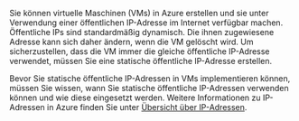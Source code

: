 Sie können virtuelle Maschinen (VMs) in Azure erstellen und sie unter Verwendung einer öffentlichen IP-Adresse im Internet verfügbar machen. Öffentliche IPs sind standardmäßig dynamisch. Die ihnen zugewiesene Adresse kann sich daher ändern, wenn die VM gelöscht wird. Um sicherzustellen, dass die VM immer die gleiche öffentliche IP-Adresse verwendet, müssen Sie eine statische öffentliche IP-Adresse erstellen.

Bevor Sie statische öffentliche IP-Adressen in VMs implementieren können, müssen Sie wissen, wann Sie statische öffentliche IP-Adressen verwenden können und wie diese eingesetzt werden. Weitere Informationen zu IP-Adressen in Azure finden Sie unter [Übersicht über IP-Adressen](virtual-network-ip-addresses-overview-arm.md).

<!---HONumber=AcomDC_0114_2016-->